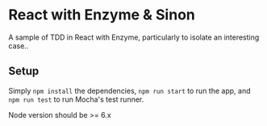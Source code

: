 # React with Enzyme & Sinon
A sample of TDD in React with Enzyme, particularly to isolate an interesting case..

## Setup

Simply `npm install` the dependencies, `npm run start` to run the app, and
`npm run test` to run Mocha's test runner.

Node version should be >= 6.x